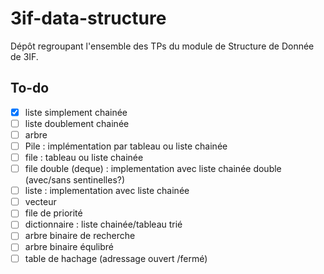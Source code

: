# 3if-data-structure
Dépôt regroupant l'ensemble des TPs du module de Structure de Donnée de 3IF.

## To-do
 - [X] liste simplement chainée
 - [ ] liste doublement chainée
 - [ ] arbre
 - [ ] Pile : implémentation par tableau ou liste chainée
 - [ ] file : tableau ou liste chainée
 - [ ] file double (deque) : implementation avec liste chainée double (avec/sans  sentinelles?)
 - [ ] liste : implementation avec liste chainée
 - [ ] vecteur 
 - [ ] file de priorité
 - [ ] dictionnaire : liste chainée/tableau trié
 - [ ] arbre binaire de recherche
 - [ ] arbre binaire équlibré
 - [ ] table de hachage (adressage ouvert /fermé)
